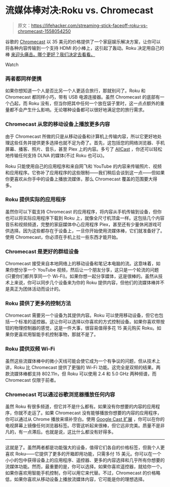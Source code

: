 # 流媒体棒对决:Roku vs. Chromecast

> 原文：<https://lifehacker.com/streaming-stick-faceoff-roku-vs-chromecast-1558054250>

谷歌的 [Chromecast](http://www.amazon.com/Google-Chromecast-Streaming-Media-Player/dp/B00DR0PDNE?asc_campaign=InlineText&asc_refurl=https://lifehacker.com/streaming-stick-faceoff-roku-vs-chromecast-1558054250&asc_source=&tag=kinjalifehackerlink-20) 以 35 美元的价格提供了一个家庭娱乐解决方案，让你可以将各种内容传输到一个支持 HDMI 的小棒上，这引起了轰动。Roku 决定用自己的 棒 [来迎头痛击。哪个更好？我们决定去看看。](http://www.amazon.com/Roku-3500R-Streaming-Stick-HDMI/dp/B00INNP5VU?asc_campaign=InlineText&asc_refurl=https://lifehacker.com/streaming-stick-faceoff-roku-vs-chromecast-1558054250&asc_source=&tag=kinjalifehackerlink-20)

Watch

### 两者都同样便携

如果你想知道一个人是否比另一个人更适合旅行，那就别问了。Roku 和 Chromecast 都同样小巧，带有 USB 电源连接器。虽然 Chromecast 的底部有一个凸起，而 Roku 没有，但当你把其中任何一个放在袋子里时，这一点点额外的重量都不会产生什么影响。无论哪种设备都可以很好地满足您的旅行需求。

### Chromecast 从您的移动设备上播放更多内容

由于 Chromecast 所做的只是从移动设备和计算机上传输内容，所以它更好地处理这些任务并提供更多选择也就不足为奇了。首先，这包括您的网络浏览器、手机屏幕、播客、照片、音乐，甚至 Plex 上的内容。多亏了 [AllCast](http://lifehacker.com/allcast-adds-chromecast-support-streams-local-media-to-1515786497) ，你还可以轻松地传输任何支持 DLNA 的媒体(不过 Roku 也可以)。

Roku 只能使用自己的应用程序和来自网飞和 YouTube 的内容来传输照片、视频和应用程序。它弥补了应用程序的这些限制——我们稍后会谈到这一点——但如果你更喜欢从你手中的设备上播放流媒体，那么 Chromecast 覆盖的范围要大得多。

### Roku 提供实际的应用程序

虽然你可以下载支持 Chromecast 的应用程序，将内容从手机传输到设备，但你也可以将实际应用程序下载到 Roku 上，就像全尺寸机顶盒一样。这包括几个内容音乐和视频频道，完整的家庭媒体中心应用程序 Plex，甚至还有少量休闲游戏可供选择。因为这些都存在于设备上，一旦你开始使用流媒体棒，它们就准备好了。使用 Chromecast，你必须在手机上拉一些东西才能开始。

### Chromecast 是更好的群组设备

Chromecast 接受来自本地网络上的移动设备和笔记本电脑的流。这意味着，如果你想分享一个 YouTube 视频，然后让一个朋友分享，这只是一个轮流的问题(只要你们都共享同一个 Wi-Fi)。如果你想一起分享媒体，这是很棒的。虽然从技术上来说，你可以同步几个设备来为你的 Roku 提供内容，但他们的流媒体棒并不是真正为团体活动而设计的。

### Roku 提供了更多的控制方法

Chromecast 需要另一个设备为其提供内容。Roku 可以使用移动设备，但它也包括一个标准的遥控器。这让你可以选择以你喜欢的方式控制设备。如果你喜欢带按钮的物理控制器的感觉，这是一件大事，很容易值得多花 15 美元购买 Roku。如果你更喜欢用智能手机控制事物，那就不是了。

### Roku 提供双频 Wi-Fi

虽然这些流媒体棒中的微小天线可能会使它成为一个有争议的问题，但从技术上讲，Roku 比 Chromecast 提供了更强的 Wi-Fi 功能。这完全是双频的结果。两款流媒体棒都支持 802.11n，但 Roku 可以使用 2.4 和 5.0 GHz 两种频谱，而 Chromecast 仅限于前者。

### Chromecast 可以通过谷歌浏览器播放任何内容

虽然 Roku 有很多频道，但它并不是什么都有。如果没有你想要的内容的应用程序，你就不走运了。如果 Chromecast 没有能够播放你想要的内容的应用程序，你可以通过从 Chrome 播放来填补空白。使用 [Google Cast 扩展](https://chrome.google.com/webstore/detail/google-cast/boadgeojelhgndaghljhdicfkmllpafd?hl=en) ，你可以在你的电视屏幕上镜像任何浏览器标签。尽管这听起来很棒，但它远非完美。质量不是非凡的，有一点滞后。也就是说，这比什么都没有好得多。

* * *

这就是了。虽然两者都是功能强大的设备，值得它们各自的价格标签，但我个人更喜欢 Roku——它提供了更多的开箱即用功能，只需多付 15 美元。你可以在一个小小的包中获得设备上的应用程序、遥控器、更多的内容选择和几乎所有你想要的流媒体功能。然而，最重要的是，你可以选择。如果你喜欢遥控器，就给你一个。如果你喜欢用智能手机控制，你可以用它来代替。不过，Chromecast 的价格略低，如果你喜欢从移动设备上播放流媒体内容，它可能是你的理想选择。